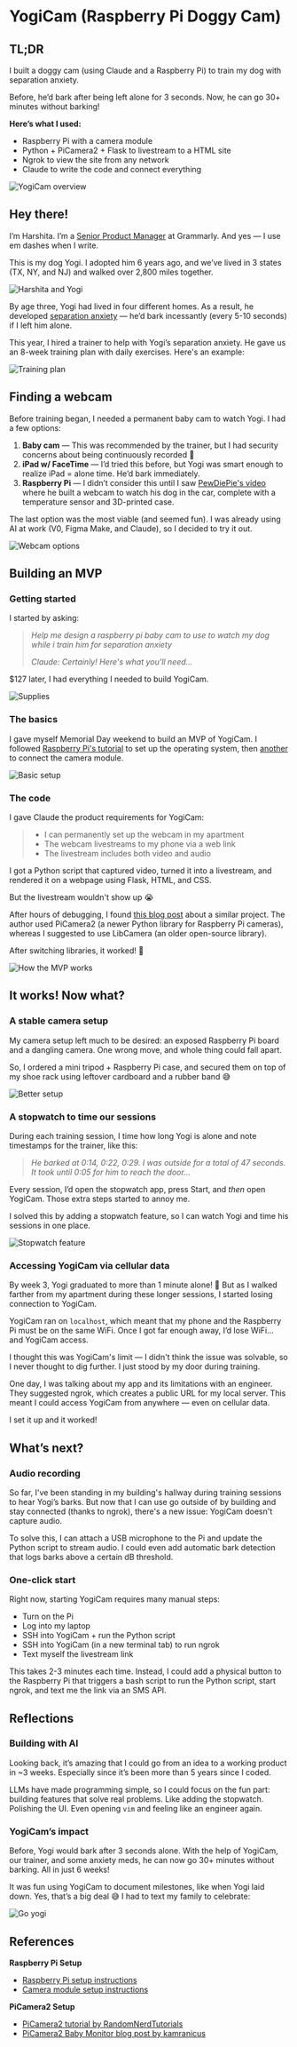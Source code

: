 # YogiCam (Raspberry Pi Doggy Cam)

## TL;DR

I built a doggy cam (using Claude and a Raspberry Pi) to train my dog with separation anxiety.

Before, he’d bark after being left alone for 3 seconds. Now, he can go 30+ minutes without barking!

**Here’s what I used:**

- Raspberry Pi with a camera module
- Python + PiCamera2 + Flask to livestream to a HTML site
- Ngrok to view the site from any network
- Claude to write the code and connect everything

![YogiCam overview](img/tldr.png)

## Hey there!

I’m Harshita. I’m a [Senior Product Manager](https://www.linkedin.com/in/hyerramreddy/) at Grammarly. And yes — I use em dashes when I write.

This is my dog Yogi. I adopted him 6 years ago, and we’ve lived in 3 states (TX, NY, and NJ) and walked over 2,800 miles together.

![Harshita and Yogi](img/hello.png)

By age three, Yogi had lived in four different homes. As a result, he developed [separation anxiety](https://en.wikipedia.org/wiki/Separation_anxiety_in_dogs) — he’d bark incessantly (every 5-10 seconds) if I left him alone.

This year, I hired a trainer to help with Yogi’s separation anxiety. He gave us an 8-week training plan with daily exercises. Here's an example:

![Training plan](img/training_plan.png)

## Finding a webcam

Before training began, I needed a permanent baby cam to watch Yogi. I had a few options:

1. **Baby cam** — This was recommended by the trainer, but I had security concerns about being continuously recorded 👀
2. **iPad w/ FaceTime** — I’d tried this before, but Yogi was smart enough to realize iPad = alone time. He’d bark immediately.
3. **Raspberry Pi** — I didn’t consider this until I saw [PewDiePie's video](https://www.youtube.com/watch?v=pgeTa1PV_40) where he built a webcam to watch his dog in the car, complete with a temperature sensor and 3D-printed case.

The last option was the most viable (and seemed fun). I was already using AI at work (V0, Figma Make, and Claude), so I decided to try it out.

![Webcam options](img/finding_a_webcam.png)

## Building an MVP

### Getting started

I started by asking:

> *Help me design a raspberry pi baby cam to use to watch my dog while i train him for separation anxiety*
>
> *Claude: Certainly! Here's what you'll need…*

$127 later, I had everything I needed to build YogiCam.

![Supplies](img/getting_started.png)

### The basics

I gave myself Memorial Day weekend to build an MVP of YogiCam. I followed [Raspberry Pi's tutorial](https://www.raspberrypi.com/documentation/computers/getting-started.html) to set up the operating system, then [another](https://projects.raspberrypi.org/en/projects/getting-started-with-picamera) to connect the camera module.

![Basic setup](img/the_basics.png)

### The code

I gave Claude the product requirements for YogiCam:

> - I can permanently set up the webcam in my apartment
> - The webcam livestreams to my phone via a web link
> - The livestream includes both video and audio

I got a Python script that captured video, turned it into a livestream, and rendered it on a webpage using Flask, HTML, and CSS.

But the livestream wouldn't show up 😭

After hours of debugging, I found [this blog post](https://kamranicus.com/building-a-raspberry-pi-3-baby-monitor/) about a similar project. The author used PiCamera2 (a newer Python library for Raspberry Pi cameras), whereas I suggested to use LibCamera (an older open-source library).

After switching libraries, it worked! 🎉

![How the MVP works](img/the_code.png)

## It works! Now what?

### A stable camera setup

My camera setup left much to be desired: an exposed Raspberry Pi board and a dangling camera. One wrong move, and whole thing could fall apart.

So, I ordered a mini tripod + Raspberry Pi case, and secured them on top of my shoe rack using leftover cardboard and a rubber band 😅 

![Better setup](img/setup.png)

### A stopwatch to time our sessions

During each training session, I time how long Yogi is alone and note timestamps for the trainer, like this:

> *He barked at 0:14, 0:22, 0:29. I was outside for a total of 47 seconds. It took until 0:05 for him to reach the door…*
> 

Every session, I’d open the stopwatch app, press Start, and *then* open YogiCam. Those extra steps started to annoy me.

I solved this by adding a stopwatch feature, so I can watch Yogi and time his sessions in one place.

![Stopwatch feature](img/stopwatch.png)

### Accessing YogiCam via cellular data

By week 3, Yogi graduated to more than 1 minute alone! 👏 But as I walked farther from my apartment during these longer sessions, I started losing connection to YogiCam.

YogiCam ran on `localhost`, which meant that my phone and the Raspberry Pi must be on the same WiFi. Once I got far enough away, I’d lose WiFi… and YogiCam access.

I thought this was YogiCam's limit — I didn't think the issue was solvable, so I never thought to dig further. I just stood by my door during training.

One day, I was talking about my app and its limitations with an engineer. They suggested ngrok, which creates a public URL for my local server. This meant I could access YogiCam from anywhere — even on cellular data.

I set it up and it worked!

## What’s next?

### Audio recording

So far, I've been standing in my building's hallway during training sessions to hear Yogi’s barks. But now that I can use go outside of by building and stay connected (thanks to ngrok), there's a new issue: YogiCam doesn't capture audio.

To solve this, I can attach a USB microphone to the Pi and update the Python script to stream audio. I could even add automatic bark detection that logs barks above a certain dB threshold.

### One-click start

Right now, starting YogiCam requires many manual steps:

- Turn on the Pi
- Log into my laptop
- SSH into YogiCam + run the Python script
- SSH into YogiCam (in a new terminal tab) to run ngrok
- Text myself the livestream link

This takes 2-3 minutes each time. Instead, I could add a physical button to the Raspberry Pi that triggers a bash script to run the Python script, start ngrok, and text me the link via an SMS API.

## Reflections

### Building with AI

Looking back, it’s amazing that I could go from an idea to a working product in ~3 weeks. Especially since it’s been more than 5 years since I coded.

LLMs have made programming simple, so I could focus on the fun part: building features that solve real problems. Like adding the stopwatch. Polishing the UI. Even opening `vim` and feeling like an engineer again.

### **YogiCam’s impact**

Before, Yogi would bark after 3 seconds alone. With the help of YogiCam, our trainer, and some anxiety meds, he can now go 30+ minutes without barking. All in just 6 weeks!

It was fun using YogiCam to document milestones, like when Yogi laid down. Yes, that’s a big deal 😅 I had to text my family to celebrate:

![Go yogi](img/yogi_yay.png)

## References

**Raspberry Pi Setup**

- [Raspberry Pi setup instructions](https://www.raspberrypi.com/documentation/computers/getting-started.html)
- [Camera module setup instructions](https://projects.raspberrypi.org/en/projects/getting-started-with-picamera)

**PiCamera2 Setup**

- [PiCamera2 tutorial by RandomNerdTutorials](https://randomnerdtutorials.com/raspberry-pi-mjpeg-streaming-web-server-picamera2/)
- [PiCamera2 Baby Monitor blog post by kamranicus](https://kamranicus.com/building-a-raspberry-pi-3-baby-monitor/)